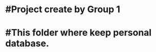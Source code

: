 #Project create by Group 1
===========================
#This folder where keep personal database.
===========================
